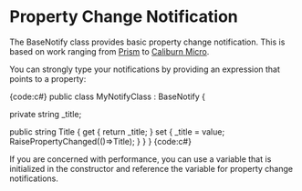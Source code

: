 # Property Change Notification

The BaseNotify class provides basic property change notification. This is based on work ranging from [Prism](http://compositewpf.codeplex.com) to [Caliburn Micro](http://caliburnmicro.codeplex.com).

You can strongly type your notifications by providing an expression that points to a property:

{code:c#}
public class MyNotifyClass : BaseNotify
{

   private string _title;

   public string Title
   {
       get { return _title; }
       set
       {
           _title = value;
           RaisePropertyChanged(()=>Title);
       }
   }
}
{code:c#}

If you are concerned with performance, you can use a variable that is initialized in the constructor and reference the variable for property change notifications.